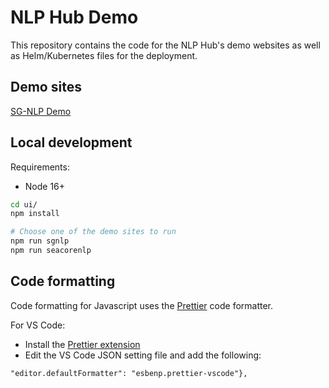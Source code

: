 # NLP Hub Demo

This repository contains the code for the NLP Hub's demo websites as well as Helm/Kubernetes files for the deployment.

## Demo sites

[SG-NLP Demo](https://sgnlp.aks.aisingapore.net/)

## Local development

Requirements:

* Node 16+

```sh
cd ui/
npm install

# Choose one of the demo sites to run
npm run sgnlp
npm run seacorenlp
```

## Code formatting

Code formatting for Javascript uses the [Prettier](https://prettier.io/) code formatter.

For VS Code:

- Install the [Prettier extension](https://marketplace.visualstudio.com/items?itemName=esbenp.prettier-vscode)
- Edit the VS Code JSON setting file and add the following:

```"[javascript]": {
"editor.defaultFormatter": "esbenp.prettier-vscode"},
```
